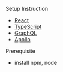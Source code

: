 Setup Instruction
- [React](https://react.dev/)
- [TypeScript](https://www.typescriptlang.org/)
- [GraphQL](https://graphql.org/)
- [Apollo](https://www.apollographql.com/docs)

Prerequisite
* install npm, node
